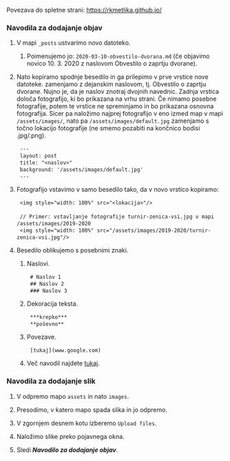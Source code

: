 Povezava do spletne strani: https://rkmetlika.github.io/

### Navodila za dodajanje objav

1. V mapi ```_posts``` ustvarimo novo datoteko.
    1. Poimenujemo jo: ```2020-03-10-obvestilo-dvorana.md``` (če objavimo novico 10. 3. 2020 z naslovom Obvestilo o 
    zaprtju dvorane). 
    
    
2. Nato kopiramo spodnje besedilo in ga prilepimo v prve vrstice nove datoteke. <naslov> zamenjamo z dejanskim naslovom, tj.
Obvestilo o zaprtju dvorane. Nujno je, da je naslov znotraj dvojnih navednic. Zadnja vrstica določa fotografijo, ki bo
prikazana na vrhu strani. Če nimamo posebne fotografije, potem te vrstice ne spreminjamo in bo prikazana osnovna fotografija.
Sicer pa naložimo najprej fotografijo v eno izmed map v mapi ```/assets/images/```, nato pa ```/assets/images/default.jpg```
zamenjamo s točno lokacijo fotografije (ne smemo pozabiti na končnico bodisi .jpg/.png).

        ---
        layout: post
        title: "<naslov>"
        background: '/assets/images/default.jpg'
        ---

3. Fotografijo vstavimo v samo besedilo tako, da v novo vrstico kopiramo:
    
        <img style="width: 100%" src="<lokacija>"/>

        // Primer: vstavljanje fotografije turnir-zenica-vsi.jpg v mapi /assets/images/2019-2020
        <img style="width: 100%" src="/assets/images/2019-2020/turnir-zenica-vsi.jpg"/>
        
4. Besedilo oblikujemo s posebnimi znaki.

    1. Naslovi.
            
            # Naslov 1
            ## Naslov 2
            ### Naslov 3
            
    2. Dekoracija teksta.
        
            ***krepko***
            **poševno**
            
    3. Povezave.
        
            [tukaj](www.google.com)
            
    4. Več navodil najdete [tukaj](https://github.com/adam-p/markdown-here/wiki/Markdown-Cheatsheet).
    
### Navodila za dodajanje slik

1. V odpremo mapo ```assets``` in nato ```images```.

2. Presodimo, v katero mapo spada slika in jo odpremo.

3. V zgornjem desnem kotu izberemo ```Upload files```.

4. Naložimo slike preko pojavnega okna.

5. Sledi ***Navodilo za dodajanje objav***.
